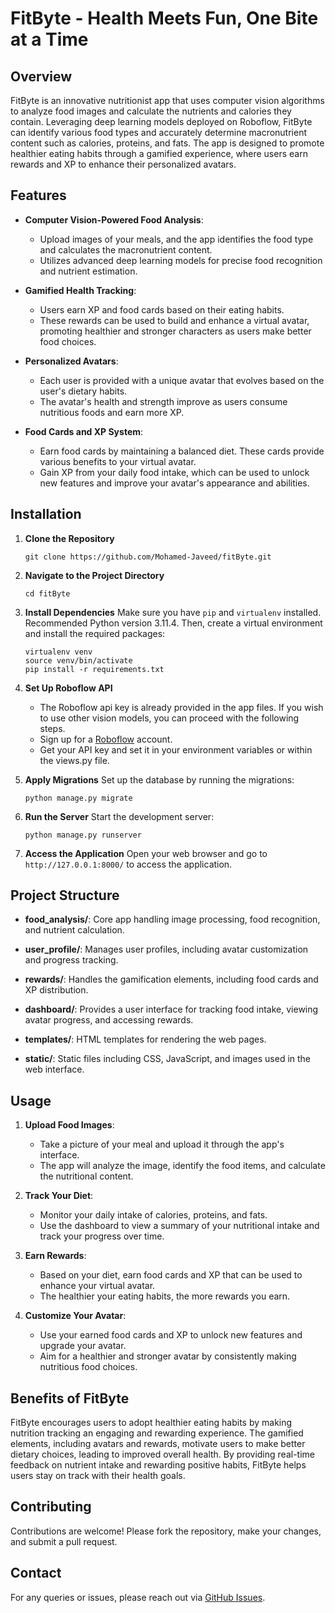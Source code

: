 # FitByte - Health Meets Fun, One Bite at a Time

## Overview

FitByte is an innovative nutritionist app that uses computer vision algorithms to analyze food images and calculate the nutrients and calories they contain. Leveraging deep learning models deployed on Roboflow, FitByte can identify various food types and accurately determine macronutrient content such as calories, proteins, and fats. The app is designed to promote healthier eating habits through a gamified experience, where users earn rewards and XP to enhance their personalized avatars.

## Features

- **Computer Vision-Powered Food Analysis**:
  - Upload images of your meals, and the app identifies the food type and calculates the macronutrient content.
  - Utilizes advanced deep learning models for precise food recognition and nutrient estimation.

- **Gamified Health Tracking**:
  - Users earn XP and food cards based on their eating habits.
  - These rewards can be used to build and enhance a virtual avatar, promoting healthier and stronger characters as users make better food choices.

- **Personalized Avatars**:
  - Each user is provided with a unique avatar that evolves based on the user's dietary habits.
  - The avatar's health and strength improve as users consume nutritious foods and earn more XP.

- **Food Cards and XP System**:
  - Earn food cards by maintaining a balanced diet. These cards provide various benefits to your virtual avatar.
  - Gain XP from your daily food intake, which can be used to unlock new features and improve your avatar's appearance and abilities.

## Installation

1. **Clone the Repository**
   ```
   git clone https://github.com/Mohamed-Javeed/fitByte.git
   ```

2. **Navigate to the Project Directory**
   ```
   cd fitByte
   ```

3. **Install Dependencies**
   Make sure you have `pip` and `virtualenv` installed. Recommended Python version 3.11.4. Then, create a virtual environment and install the required packages:
   ```
   virtualenv venv
   source venv/bin/activate
   pip install -r requirements.txt
   ```

4. **Set Up Roboflow API**
   - The Roboflow api key is already provided in the app files. If you wish to use other vision models, you can proceed with the following steps.
   - Sign up for a [Roboflow](https://roboflow.com/) account.
   - Get your API key and set it in your environment variables or within the views.py file.

6. **Apply Migrations**
   Set up the database by running the migrations:
   ```
   python manage.py migrate
   ```

7. **Run the Server**
   Start the development server:
   ```
   python manage.py runserver
   ```

8. **Access the Application**
   Open your web browser and go to `http://127.0.0.1:8000/` to access the application.

## Project Structure

- **food_analysis/**: Core app handling image processing, food recognition, and nutrient calculation.
  
- **user_profile/**: Manages user profiles, including avatar customization and progress tracking.
  
- **rewards/**: Handles the gamification elements, including food cards and XP distribution.
  
- **dashboard/**: Provides a user interface for tracking food intake, viewing avatar progress, and accessing rewards.
  
- **templates/**: HTML templates for rendering the web pages.

- **static/**: Static files including CSS, JavaScript, and images used in the web interface.

## Usage

1. **Upload Food Images**:
   - Take a picture of your meal and upload it through the app's interface.
   - The app will analyze the image, identify the food items, and calculate the nutritional content.

2. **Track Your Diet**:
   - Monitor your daily intake of calories, proteins, and fats.
   - Use the dashboard to view a summary of your nutritional intake and track your progress over time.

3. **Earn Rewards**:
   - Based on your diet, earn food cards and XP that can be used to enhance your virtual avatar.
   - The healthier your eating habits, the more rewards you earn.

4. **Customize Your Avatar**:
   - Use your earned food cards and XP to unlock new features and upgrade your avatar.
   - Aim for a healthier and stronger avatar by consistently making nutritious food choices.

## Benefits of FitByte

FitByte encourages users to adopt healthier eating habits by making nutrition tracking an engaging and rewarding experience. The gamified elements, including avatars and rewards, motivate users to make better dietary choices, leading to improved overall health. By providing real-time feedback on nutrient intake and rewarding positive habits, FitByte helps users stay on track with their health goals.

## Contributing

Contributions are welcome! Please fork the repository, make your changes, and submit a pull request.

## Contact

For any queries or issues, please reach out via [GitHub Issues](https://github.com/Mohamed-Javeed/fitByte/issues).
